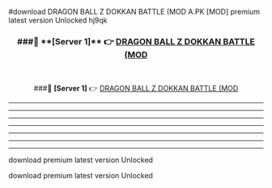 #download DRAGON BALL Z DOKKAN BATTLE (MOD A.PK [MOD] premium latest version Unlocked hj9qk 



<div align="center">
<h3>###🔹 **[Server 1]** 👉 <a href="https://download1apk.web.app/">DRAGON BALL Z DOKKAN BATTLE (MOD</a></h3><br>


###🔹 **[Server 1]** 👉 <a href="https://download1apk.web.app/">DRAGON BALL Z DOKKAN BATTLE (MOD</a></h3>
</div>



----------------------------------------------------------

----------------------------------------------------------

----------------------------------------------------------

----------------------------------------------------------

----------------------------------------------------------

----------------------------------------------------------

----------------------------------------------------------

download premium latest version Unlocked

download premium latest version Unlocked
